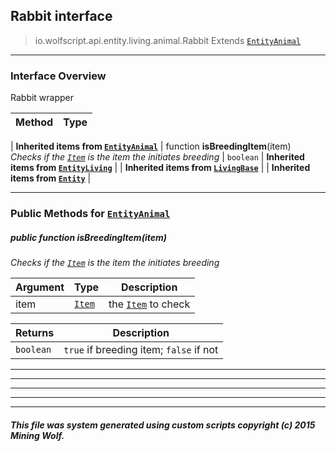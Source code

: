 ## Rabbit __interface__

>io.wolfscript.api.entity.living.animal.Rabbit
>Extends [`EntityAnimal`](EntityAnimal.md)

---

### Interface Overview

Rabbit wrapper

Method | Type   
--- | :--- 
 |
__Inherited items from [`EntityAnimal`](EntityAnimal.md)__ |
 function __isBreedingItem__(item) <br> _Checks if the [`Item`](../../../inventory/Item.md) is the item the initiates breeding_ | `boolean`
 |
__Inherited items from [`EntityLiving`](../EntityLiving.md)__ |
 |
__Inherited items from [`LivingBase`](../LivingBase.md)__ |
 |
__Inherited items from [`Entity`](../../Entity.md)__ |











---


### Public Methods for [`EntityAnimal`](EntityAnimal.md)

##### <a id='isbreedingitem'></a>public  function __isBreedingItem__(item)

_Checks if the [`Item`](../../../inventory/Item.md) is the item the initiates breeding_

Argument | Type | Description  
--- | --- | --- 
item | [`Item`](../../../inventory/Item.md) | the [`Item`](../../../inventory/Item.md) to check

Returns | Description
--- | --- 
`boolean` | `true` if breeding item; `false` if not


---


---


---


---


---


##### This file was system generated using custom scripts copyright (c) 2015 Mining Wolf.
	

